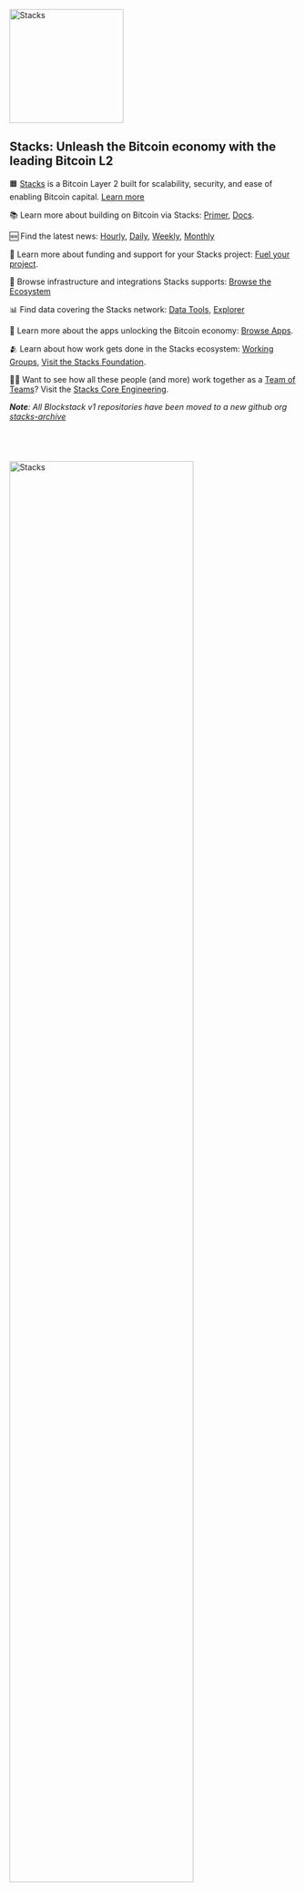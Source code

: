 <p align="left">
    <a href="https://stacks.co"><img alt="Stacks" src="https://github.com/stacks-network/.github/assets/6131188/bd7a652a-f1ed-4dc0-8acc-247f396a7eb2" width="200"/></a>
</p>


## Stacks: Unleash the Bitcoin economy with the leading Bitcoin L2

🟧 [Stacks](https://www.stacks.co/) is a Bitcoin Layer 2 built for scalability, security, and ease of enabling Bitcoin capital. [Learn more](https://www.stacks.co/learn/introduction)

📚 Learn more about building on Bitcoin via Stacks: [Primer](https://www.stacks.co/build/get-started), [Docs](https://docs.stacks.co/docs/intro).

🆕 Find the latest news: [Hourly](https://twitter.com/stacks), [Daily](https://stacks.co/blog), [Weekly](https://stackssnacks.com/), [Monthly](https://newsletters.stacks.org/)

🌱 Learn more about funding and support for your Stacks project: [Fuel your project](https://www.stacks.co/build/fuel-your-project).

🤝 Browse infrastructure and integrations Stacks supports: [Browse the Ecosystem](https://www.stacks.co/explore/ecosystem?category=All+Teams#tools)

📊 Find data covering the Stacks network: [Data Tools](https://www.stacks.co/explore/ecosystem?category=Data#tools), [Explorer](https://explorer.hiro.so/)

📱 Learn more about the apps unlocking the Bitcoin economy: [Browse Apps](https://www.stacks.co/explore/ecosystem?category=All+Teams#apps).

🫂 Learn about how work gets done in the Stacks ecosystem: [Working Groups](https://github.com/orgs/stacks-network/discussions/504), [Visit the Stacks Foundation](https://stacks.org/grants).

👨‍🌾 Want to see how all these people (and more) work together as a [Team of Teams](https://www.mcchrystalgroup.com/insights/what-kind-of-leader-can-lead-a-team-of-teams-the-6-principles-of-leading-like-a-gardener/)? Visit the [Stacks Core Engineering](https://github.com/stacks-network/stacks/blob/master/sBTC/stacks_core_engineering.md).

_**Note**: All Blockstack v1 repositories have been moved to a new github org [stacks-archive](https://github.com/stacks-archive)_


<br>
<p align="left">
    <a href="https://stacks.co"><img alt="Stacks" src="https://github.com/stacks-network/.github/assets/6131188/635c8f40-fa26-4ea4-a6dd-e56cb3b1a178" width="80%" style="margin-top:25px"/></a>
</p>

